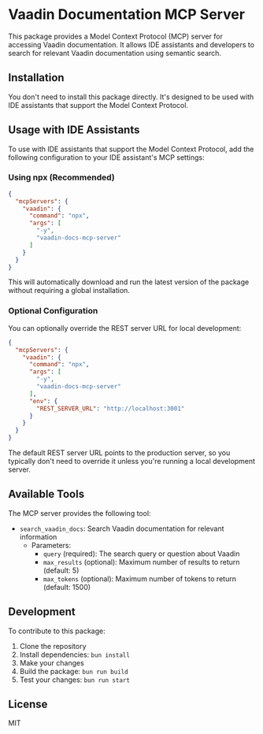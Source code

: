 # Vaadin Documentation MCP Server

This package provides a Model Context Protocol (MCP) server for accessing Vaadin documentation. It allows IDE assistants and developers to search for relevant Vaadin documentation using semantic search.

## Installation

You don't need to install this package directly. It's designed to be used with IDE assistants that support the Model Context Protocol.

## Usage with IDE Assistants

To use with IDE assistants that support the Model Context Protocol, add the following configuration to your IDE assistant's MCP settings:

### Using npx (Recommended)

```json
{
  "mcpServers": {
    "vaadin": {
      "command": "npx",
      "args": [
        "-y",
        "vaadin-docs-mcp-server"
      ]
    }
  }
}
```

This will automatically download and run the latest version of the package without requiring a global installation.

### Optional Configuration

You can optionally override the REST server URL for local development:

```json
{
  "mcpServers": {
    "vaadin": {
      "command": "npx",
      "args": [
        "-y",
        "vaadin-docs-mcp-server"
      ],
      "env": {
        "REST_SERVER_URL": "http://localhost:3001"
      }
    }
  }
}
```

The default REST server URL points to the production server, so you typically don't need to override it unless you're running a local development server.

## Available Tools

The MCP server provides the following tool:

- `search_vaadin_docs`: Search Vaadin documentation for relevant information
  - Parameters:
    - `query` (required): The search query or question about Vaadin
    - `max_results` (optional): Maximum number of results to return (default: 5)
    - `max_tokens` (optional): Maximum number of tokens to return (default: 1500)

## Development

To contribute to this package:

1. Clone the repository
2. Install dependencies: `bun install`
3. Make your changes
4. Build the package: `bun run build`
5. Test your changes: `bun run start`

## License

MIT
